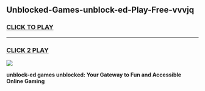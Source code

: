 
## Unblocked-Games-unblock-ed-Play-Free-vvvjq
<h3>
<a href="https://premium76.site?title=unblock-ed&ref=21A">CLICK TO PLAY</a></h3>
<hr>

<h3>
<a href="https://premium76.site?title=unblock-ed&ref=21A">CLICK 2 PLAY</a>
  
</h3>

<a href="https://premium76.site?title=unblock-ed&ref=21A"><img src="https://clearcache.store/games.png"></a>


**unblock-ed games unblocked: Your Gateway to Fun and Accessible Online Gaming**

